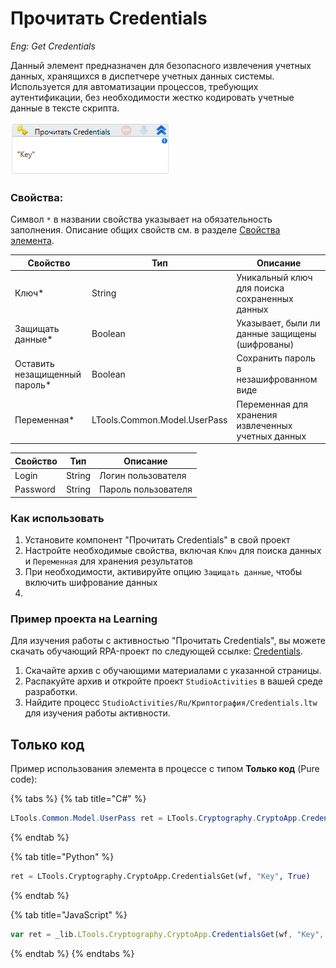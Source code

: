 # Прочитать Credentials

*Eng: Get Credentials*

Данный элемент предназначен для безопасного извлечения учетных данных, хранящихся в диспетчере учетных данных системы. Используется для автоматизации процессов, требующих аутентификации, без необходимости жестко кодировать учетные данные в тексте скрипта.


![](<../../../.gitbook/assets/image (258).png>)


### Свойства:

Символ `*` в названии свойства указывает на обязательность заполнения. Описание общих свойств см. в разделе [Свойства элемента](https://docs.primo-rpa.ru/primo-rpa/primo-studio/process/elements#svoistva-elementa).

| Свойство              | Тип                          | Описание                                           |
| --------------------- | ---------------------------- | -------------------------------------------------- |
| Ключ\*                | String                       | Уникальный ключ для поиска сохраненных данных    |
| Защищать данные\*     | Boolean                      | Указывает, были ли данные защищены (шифрованы)   |
| Оставить незащищенный пароль\* | Boolean             | Сохранить пароль в незашифрованном виде    |
| Переменная\*          | LTools.Common.Model.UserPass | Переменная для хранения извлеченных учетных данных|


| Свойство | Тип    | Описание      |
| -------- | ------ | ------------- |
| Login    | String | Логин пользователя |
| Password | String | Пароль пользователя|


### Как использовать

1. Установите компонент "Прочитать Credentials" в свой проект
2. Настройте необходимые свойства, включая `Ключ` для поиска данных и `Переменная` для хранения результатов
3. При необходимости, активируйте опцию `Защищать данные`, чтобы включить шифрование данных
4. 

### Пример проекта на Learning

Для изучения работы с активностью "Прочитать Credentials", вы можете скачать обучающий RPA-проект по следующей ссылке: [Credentials](https://github.com/PrimoRPA/Learning/blob/master/StudioActivities/Ru/%D0%9A%D1%80%D0%B8%D0%BF%D1%82%D0%BE%D0%B3%D1%80%D0%B0%D1%84%D0%B8%D1%8F/Credentials.ltw).

1. Скачайте архив с обучающими материалами с указанной страницы.
2. Распакуйте архив и откройте проект `StudioActivities` в вашей среде разработки.
3. Найдите процесс `StudioActivities/Ru/Криптография/Credentials.ltw` для изучения работы активности.


## Только код

Пример использования элемента в процессе с типом **Только код** (Pure code):


{% tabs %}
{% tab title="C#" %}
```csharp
LTools.Common.Model.UserPass ret = LTools.Cryptography.CryptoApp.CredentialsGet(wf, "Key", true);
```
{% endtab %}

{% tab title="Python" %}
```python
ret = LTools.Cryptography.CryptoApp.CredentialsGet(wf, "Key", True)
```
{% endtab %}

{% tab title="JavaScript" %}
```javascript
var ret = _lib.LTools.Cryptography.CryptoApp.CredentialsGet(wf, "Key", true);
```
{% endtab %}
{% endtabs %}
